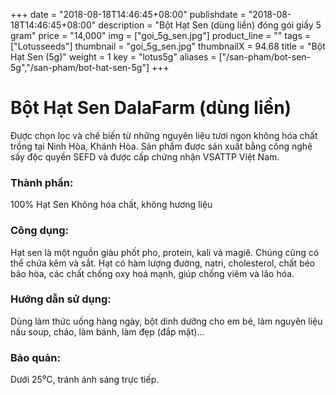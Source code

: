 +++
date = "2018-08-18T14:46:45+08:00"
publishdate = "2018-08-18T14:46:45+08:00"
description = "Bột Hạt Sen (dùng liền) đóng gói giấy 5 gram"
price = "14,000"
img = ["goi_5g_sen.jpg"]
product_line = ""
tags = ["Lotusseeds"]
thumbnail = "goi_5g_sen.jpg"
thumbnailX = 94.68
title = "Bột Hạt Sen (5g)"
weight = 1
key = "lotus5g"
aliases = ["/san-pham/bot-sen-5g","/san-pham/bot-hat-sen-5g"]
+++

# Bột Hạt Sen DalaFarm (dùng liền)

Được chọn lọc và chế biến từ những nguyên liệu 
tươi ngon không hóa chất trồng tại Ninh Hòa, Khánh Hòa. Sản phẩm được 
sản xuất bằng công nghệ sấy độc quyền SEFD và được cấp chứng nhận 
VSATTP Việt Nam.

### Thành phần: 
100% Hạt Sen
Không hóa chất, không hương liệu

### Công dụng: 
Hạt sen là một nguồn giàu phốt 
pho, protein, kali và magiê. Chúng 
cũng có thể chứa kẽm và sắt. 
Hạt có hàm lượng đường, natri, 
cholesterol, chất béo bão hòa, 
các chất chống oxy hoá mạnh,
giúp chống viêm và lão hóa.

### Hướng dẫn sử dụng:  
Dùng làm thức uống hàng ngày, 
bột dinh dưỡng cho em bé, làm 
nguyên liệu nấu soup, cháo, làm 
bánh, làm đẹp (đắp mặt)…

### Bảo quản: 
Dưới 25⁰C, tránh ánh sáng trực tiếp.

